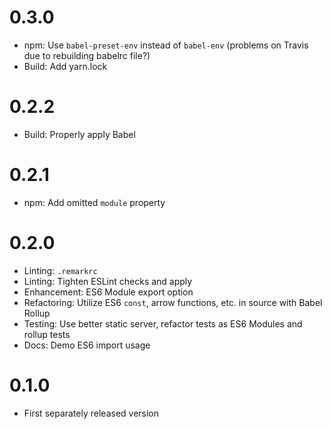 # 0.3.0

- npm: Use `babel-preset-env` instead of `babel-env` (problems on Travis
    due to rebuilding babelrc file?)
- Build: Add yarn.lock


# 0.2.2

- Build: Properly apply Babel

# 0.2.1

- npm: Add omitted `module` property

# 0.2.0

- Linting: `.remarkrc`
- Linting: Tighten ESLint checks and apply
- Enhancement: ES6 Module export option
- Refactoring: Utilize ES6 `const`, arrow functions, etc. in source with Babel Rollup
- Testing: Use better static server, refactor tests as ES6 Modules and rollup tests
- Docs: Demo ES6 import usage

# 0.1.0

- First separately released version
